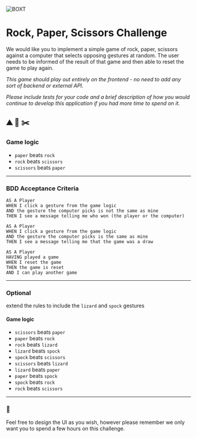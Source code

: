 ![BOXT](https://bit.ly/3doa9mZ)

# Rock, Paper, Scissors Challenge

We would like you to implement a simple game of rock, paper, scissors against a computer that selects opposing gestures at random. The user needs to be informed of the result of that game and then able to reset the game to play again.


*This game should play out entirely on the frontend - no need to add any sort of backend or external API.*

*Please include tests for your code and a brief description of how you would continue to develop this application if you had more time to spend on it.*

## ⛰️ 🧻 ✂️ 

### Game logic
- `paper` beats `rock`
- `rock` beats `scissors`
- `scissors` beats `paper`

---
### BDD Acceptance Criteria

```
AS A Player
WHEN I click a gesture from the game logic
AND the gesture the computer picks is not the same as mine
THEN I see a message telling me who won (the player or the computer)
```

```
AS A Player
WHEN I click a gesture from the game logic
AND the gesture the computer picks is the same as mine
THEN I see a message telling me that the game was a draw
```

```
AS A Player
HAVING played a game
WHEN I reset the game
THEN the game is reset 
AND I can play another game
```
---
### Optional
extend the rules to include the `lizard` and `spock` gestures

#### Game logic
- `scissors` beats `paper`
- `paper` beats `rock`
- `rock` beats `lizard`
- `lizard` beats `spock`
- `spock` beats `scissors`
- `scissors` beats `lizard`
- `lizard` beats `paper`
- `paper` beats `spock`
- `spock` beats `rock`
- `rock` beats `scissors`

---



### 💅
Feel free to design the UI as you wish, however please remember we only want you to spend a few hours on this challenge.
